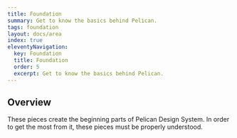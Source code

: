 ```yaml
---
title: Foundation
summary: Get to know the basics behind Pelican.
tags: foundation
layout: docs/area
index: true
eleventyNavigation:
  key: Foundation
  title: Foundation
  order: 5
  excerpt: Get to know the basics behind Pelican.
---
```


## Overview

These pieces create the beginning parts of Pelican Design System. In order to get the most from it, these pieces must be properly understood.
